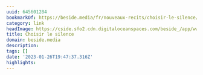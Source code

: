 ```yaml
---
uuid: 645601284
bookmarkOf: https://beside.media/fr/nouveaux-recits/choisir-le-silence/
category: link
headImage: https://cside.sfo2.cdn.digitaloceanspaces.com/beside_/app/www/2022/01/BESIDE_Newyear_Alma_facebook.jpg
title: Choisir le silence
domain: beside.media
description:
tags: []
date: '2023-01-26T19:47:37.316Z'
highlights:
---
```




